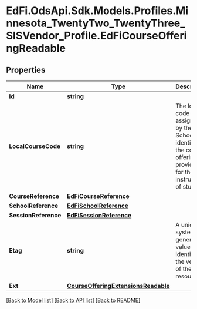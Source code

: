 # EdFi.OdsApi.Sdk.Models.Profiles.Minnesota_TwentyTwo_TwentyThree_SISVendor_Profile.EdFiCourseOfferingReadable
## Properties

Name | Type | Description | Notes
------------ | ------------- | ------------- | -------------
**Id** | **string** |  | [optional] 
**LocalCourseCode** | **string** | The local code assigned by the School that identifies the course offering provided for the instruction of students. | 
**CourseReference** | [**EdFiCourseReference**](EdFiCourseReference.md) |  | 
**SchoolReference** | [**EdFiSchoolReference**](EdFiSchoolReference.md) |  | 
**SessionReference** | [**EdFiSessionReference**](EdFiSessionReference.md) |  | 
**Etag** | **string** | A unique system-generated value that identifies the version of the resource. | [optional] 
**Ext** | [**CourseOfferingExtensionsReadable**](CourseOfferingExtensionsReadable.md) |  | [optional] 

[[Back to Model list]](../README.md#documentation-for-models) [[Back to API list]](../README.md#documentation-for-api-endpoints) [[Back to README]](../README.md)

